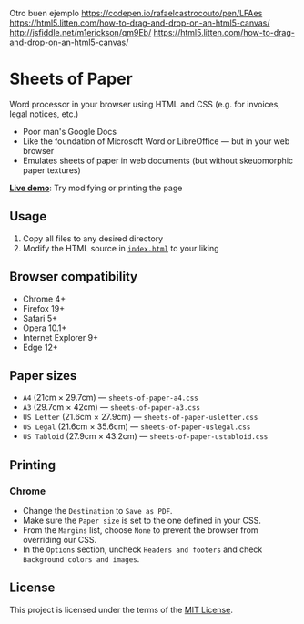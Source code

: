 Otro buen ejemplo 
https://codepen.io/rafaelcastrocouto/pen/LFAes
https://html5.litten.com/how-to-drag-and-drop-on-an-html5-canvas/
http://jsfiddle.net/m1erickson/qm9Eb/
https://html5.litten.com/how-to-drag-and-drop-on-an-html5-canvas/

# Sheets of Paper

Word processor in your browser using HTML and CSS (e.g. for invoices, legal notices, etc.)

 * Poor man's Google Docs
 * Like the foundation of Microsoft Word or LibreOffice — but in your web browser
 * Emulates sheets of paper in web documents (but without skeuomorphic paper textures)

[**Live demo**](https://delight-im.github.io/HTML-Sheets-of-Paper/): Try modifying or printing the page

## Usage

 1. Copy all files to any desired directory
 2. Modify the HTML source in [`index.html`](index.html) to your liking

## Browser compatibility

 * Chrome 4+
 * Firefox 19+
 * Safari 5+
 * Opera 10.1+
 * Internet Explorer 9+
 * Edge 12+

## Paper sizes

 * `A4` (21cm × 29.7cm) — `sheets-of-paper-a4.css`
 * `A3` (29.7cm × 42cm) — `sheets-of-paper-a3.css`
 * `US Letter` (21.6cm × 27.9cm) — `sheets-of-paper-usletter.css`
 * `US Legal` (21.6cm × 35.6cm) — `sheets-of-paper-uslegal.css`
 * `US Tabloid` (27.9cm × 43.2cm) — `sheets-of-paper-ustabloid.css`

## Printing

### Chrome

 * Change the `Destination` to `Save as PDF`.
 * Make sure the `Paper size` is set to the one defined in your CSS.
 * From the `Margins` list, choose `None` to prevent the browser from overriding our CSS.
 * In the `Options` section, uncheck `Headers and footers` and check `Background colors and images`.

## License

This project is licensed under the terms of the [MIT License](https://opensource.org/licenses/MIT).
